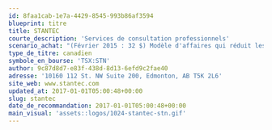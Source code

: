 ```yaml
---
id: 8faa1cab-1e7a-4429-8545-993b86af3594
blueprint: titre
title: STANTEC
courte_description: 'Services de consultation professionnels'
scenario_achat: "(Février 2015 : 32 $) Modèle d'affaires qui réduit les risques. Diversification. Petits contrats. Pas de risque de construction. Croissance organique et par acquisition. Expertise d'intégration d'acquisitions. Marché demeure très fragmenté. Société dégage des flux de trésorerie libres importants - peu d'immobilisations. Flexibilité des coûts. Bonne feuille de route de la direction à long terme. Barrières = vaste gamme de services, économies d'échelle, expertise. Le titre mérite une évaluation similaire à celle du marché dans son ensemble."
type_de_titre: canadien
symbole_en_bourse: 'TSX:STN'
author: 9c87d8d7-e83f-438d-8d13-6efd9c2fae40
adresse: '10160 112 St. NW Suite 200, Edmonton, AB T5K 2L6'
site_web: www.stantec.com
updated_at: 2017-01-01T05:00:48+00:00
slug: stantec
date_de_recommandation: 2017-01-01T05:00:48+00:00
main_visual: 'assets::logos/1024-stantec-stn.gif'
---
```

